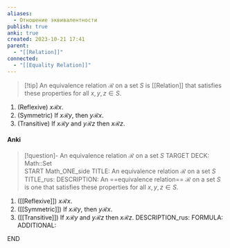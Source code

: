 ```yaml
---
aliases:
  - Отношение эквивалентности
publish: true
anki: true
created: 2023-10-21 17:41
parent:
  - "[[Relation]]"
connected:
  - "[[Equality Relation]]"
---
```


> [!tip] An equivalence relation $\mathscr{R}$ on a set $S$ 
is [[Relation]] that satisfies these properties for all $x,y,z ∈ S$.
1. (Reflexive) $x \mathscr{R} x$.
2. (Symmetric) If $x \mathscr{R} y$, then $y \mathscr{R} x$.
3. (Transitive) If $x \mathscr{R} y$ and $y \mathscr{R} z$ then $x \mathscr{R} z$.


#### Anki
> [!question]- An equivalence relation $\mathscr{R}$ on a set $S$ 
TARGET DECK: Math::Set  
START
Math_ONE_side
TITLE: An equivalence relation $\mathscr{R}$ on a set $S$ 
TITLE_rus: 
DESCRIPTION: An ==equivalence relation== $\mathscr{R}$ on a set $S$ is one that satisfies these properties for all $x,y,z ∈ S$.
1. ([[Reflexive]]) $x \mathscr{R} x$.
2. ([[Symmetric]]) If $x \mathscr{R} y$, then $y \mathscr{R} x$.
3. ([[Transitive]]) If $x \mathscr{R} y$ and $y \mathscr{R} z$ then $x \mathscr{R} z$.
DESCRIPTION_rus: 
FORMULA: 
ADDITIONAL:
<!--ID: 1697899492168-->
END





